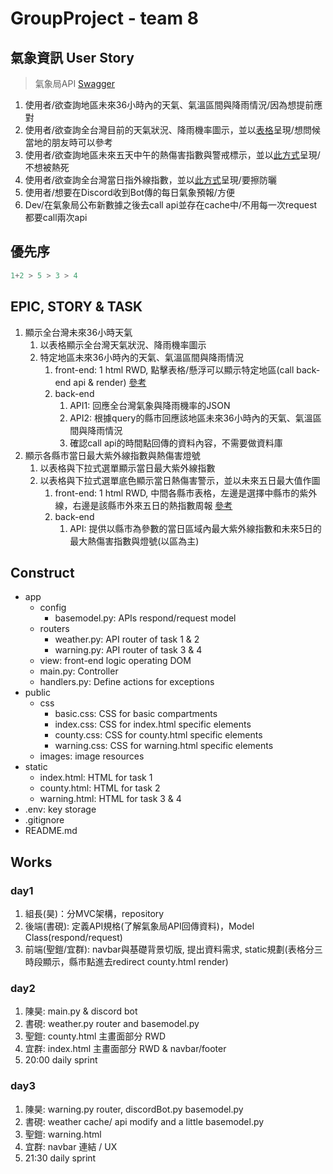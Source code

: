 # GroupProject - team 8

## 氣象資訊 User Story

> 氣象局API [Swagger](https://opendata.cwa.gov.tw/dist/opendata-swagger.html#/)

1. 使用者/欲查詢地區未來36小時內的天氣、氣溫區間與降雨情況/因為想提前應對
2. 使用者/欲查詢全台灣目前的天氣狀況、降雨機率圖示，並以[表格](https://www.cwa.gov.tw/V8/C/W/County/index.html)呈現/想問候當地的朋友時可以參考
3. 使用者/欲查詢地區未來五天中午的熱傷害指數與警戒標示，並以[此方式](https://crowa.cwa.gov.tw/HealthWeather/)呈現/不想被熱死
4. 使用者/欲查詢全台灣當日指外線指數，並以[此方式](https://www.cwa.gov.tw/V8/C/W/OBS_UVI.html)呈現/要擦防曬
5. 使用者/想要在Discord收到Bot傳的每日氣象預報/方便
6. Dev/在氣象局公布新數據之後去call api並存在cache中/不用每一次request都要call兩次api

## 優先序

```py
1+2 > 5 > 3 > 4
```

## EPIC, STORY & TASK

1. 顯示全台灣未來36小時天氣
    1. 以表格顯示全台灣天氣狀況、降雨機率圖示
    2. 特定地區未來36小時內的天氣、氣溫區間與降雨情況
        1. front-end: 1 html RWD, 點擊表格/懸浮可以顯示特定地區(call back-end api & render) [參考](https://nomadlist.com/)
        2. back-end
            1. API1: 回應全台灣氣象與降雨機率的JSON
            2. API2: 根據query的縣市回應該地區未來36小時內的天氣、氣溫區間與降雨情況
            3. 確認call api的時間點回傳的資料內容，不需要做資料庫
2. 顯示各縣市當日最大紫外線指數與熱傷害燈號
    1. 以表格與下拉式選單顯示當日最大紫外線指數
    2. 以表格與下拉式選單底色顯示當日熱傷害警示，並以未來五日最大值作圖
        1. front-end: 1 html RWD, 中間各縣市表格，左邊是選擇中縣市的紫外線，右邊是該縣市外來五日的熱指數周報 [參考](https://crowa.cwa.gov.tw/HealthWeather/)
        2. back-end
            1. API: 提供以縣市為參數的當日區域內最大紫外線指數和未來5日的最大熱傷害指數與燈號(以區為主)

## Construct

- app
  - config
    - basemodel.py: APIs respond/request model
  - routers
    - weather.py: API router of task 1 & 2
    - warning.py: API router of task 3 & 4
  - view: front-end logic operating DOM
  - main.py: Controller
  - handlers.py: Define actions for exceptions
- public
  - css
    - basic.css: CSS for basic compartments
    - index.css: CSS for index.html specific elements
    - county.css: CSS for county.html specific elements
    - warning.css: CSS for warning.html specific elements
  - images: image resources
- static
  - index.html: HTML for task 1
  - county.html: HTML for task 2
  - warning.html: HTML for task 3 & 4
- .env: key storage
- .gitignore
- README.md

## Works

### day1

1. 組長(昊)：分MVC架構，repository
2. 後端(書硯): 定義API規格(了解氣象局API回傳資料)，Model Class(respond/request)
3. 前端(聖鎧/宜群): navbar與基礎背景切版, 提出資料需求, static規劃(表格分三時段顯示，縣市點進去redirect county.html render)

### day2

1. 陳昊: main.py & discord bot
2. 書硯: weather.py router and basemodel.py
3. 聖鎧: county.html 主畫面部分 RWD
4. 宜群: index.html 主畫面部分 RWD & navbar/footer
5. 20:00 daily sprint

### day3

1. 陳昊: warning.py router, discordBot.py  basemodel.py
2. 書硯: weather cache/ api modify and a little basemodel.py
3. 聖鎧: warning.html
4. 宜群: navbar 連結 / UX
5. 21:30 daily sprint
